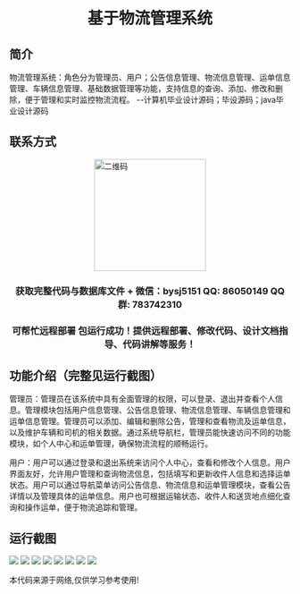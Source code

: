 <p><h1 align="center">基于物流管理系统</h1></p>

## 简介
物流管理系统：角色分为管理员、用户；公告信息管理、物流信息管理、运单信息管理、车辆信息管理、基础数据管理等功能，支持信息的查询、添加、修改和删除，便于管理和实时监控物流流程。    --计算机毕业设计源码；毕设源码；java毕业设计源码


## 联系方式
<img src="https://bs-1329754181.cos.ap-shanghai.myqcloud.com/wx.jpg" alt="二维码" style="display: block; margin: 0 auto;" width="200px">
<p><h3 align="center">获取完整代码与数据库文件 + 微信：bysj5151 QQ: 86050149 QQ群: 783742310</h3></p>
<p><h3 align="center">可帮忙远程部署 包运行成功！提供远程部署、修改代码、设计文档指导、代码讲解等服务！</h3></p>

## 功能介绍（完整见运行截图）
管理员：管理员在该系统中具有全面管理的权限，可以登录、退出并查看个人信息。管理模块包括用户信息管理、公告信息管理、物流信息管理、车辆信息管理和运单信息管理。管理员可以添加、编辑和删除公告，管理和查看物流及运单信息，以及维护车辆和司机的相关数据。通过系统导航栏，管理员能快速访问不同的功能模块，如个人中心和运单管理，确保物流流程的顺畅运行。

用户：用户可以通过登录和退出系统来访问个人中心，查看和修改个人信息。用户界面友好，允许用户管理和查询物流信息，包括填写和更新收件人信息和选择运单状态。用户可以通过导航菜单访问公告信息、物流信息和运单管理模块，查看公告详情以及管理具体的运单信息。用户也可根据运输状态、收件人和送货地点细化查询和操作运单，便于物流追踪和管理。


## 运行截图
![](https://bs-1329754181.cos.ap-shanghai.myqcloud.com/spring/LogisticsManagementSystem/img/001.jpg)
![](https://bs-1329754181.cos.ap-shanghai.myqcloud.com/spring/LogisticsManagementSystem/img/002.jpg)
![](https://bs-1329754181.cos.ap-shanghai.myqcloud.com/spring/LogisticsManagementSystem/img/003.jpg)
![](https://bs-1329754181.cos.ap-shanghai.myqcloud.com/spring/LogisticsManagementSystem/img/004.jpg)
![](https://bs-1329754181.cos.ap-shanghai.myqcloud.com/spring/LogisticsManagementSystem/img/005.jpg)
![](https://bs-1329754181.cos.ap-shanghai.myqcloud.com/spring/LogisticsManagementSystem/img/006.jpg)
![](https://bs-1329754181.cos.ap-shanghai.myqcloud.com/spring/LogisticsManagementSystem/img/007.jpg)
![](https://bs-1329754181.cos.ap-shanghai.myqcloud.com/spring/LogisticsManagementSystem/img/008.jpg)

<p>本代码来源于网络,仅供学习参考使用!</p>
